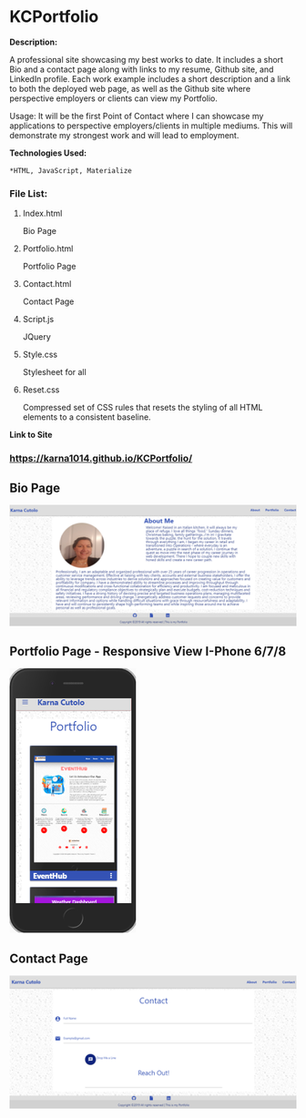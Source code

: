 # KCPortfolio


**Description:**

A professional site showcasing my best works to date.  It includes a short Bio and a contact page along with links to my resume, Github site, and LinkedIn profile. Each work example includes a short description and a link to both the deployed web page, as well as the Github site where perspective employers or clients can view my Portfolio.

Usage:
It will be the first Point of Contact where I can showcase my applications to perspective employers/clients in multiple mediums. This will demonstrate my strongest work and will lead to employment.

**Technologies Used:**

    *HTML, JavaScript, Materialize

### File List:

1. Index.html
    
    Bio Page 

2. Portfolio.html    
    
    Portfolio Page  

3. Contact.html      

    Contact Page

4. Script.js

    JQuery 

5. Style.css         

    Stylesheet for all

6. Reset.css

    Compressed set of CSS rules that resets the styling of all HTML elements to a consistent baseline.

**Link to Site**

### https://karna1014.github.io/KCPortfolio/

## Bio Page

![Index Page](./Assets/Images/AboutMe.png)

## Portfolio Page - Responsive View I-Phone 6/7/8

![Portfolio Page](./Assets/Images/Portfolio.png)

## Contact Page 

![Contact Page](Assets/Images/Contact.png)



